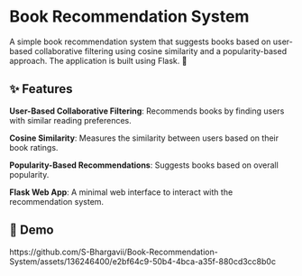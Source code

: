 # Book Recommendation System
A simple book recommendation system that suggests books based on user-based collaborative filtering using cosine similarity and a popularity-based approach. The application is built using Flask. 🚀

<h2>✨ Features</h2>

<b>User-Based Collaborative Filtering</b>: Recommends books by finding users with similar reading preferences.

<b>Cosine Similarity</b>: Measures the similarity between users based on their book ratings.

**Popularity-Based Recommendations**: Suggests books based on overall popularity.

**Flask Web App**: A minimal web interface to interact with the recommendation system.

<h2>🎦 Demo </h2>
https://github.com/S-Bhargavii/Book-Recommendation-System/assets/136246400/e2bf64c9-50b4-4bca-a35f-880cd3cc8b0c

